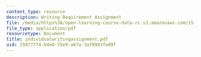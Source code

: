 ```yaml
---
content_type: resource
description: Writing Requirement Assignment
file: /media/https%3A/open-learning-course-data-rc.s3.amazonaws.com/15-310-managerial-psychology-laboratory-spring-2003/25077774b4e035e9a67a3af8983fed9f_individualwritingassignment.pdf
file_type: application/pdf
resourcetype: Document
title: individualwritingassignment.pdf
uid: 25077774-b4e0-35e9-a67a-3af8983fed9f
---
```

